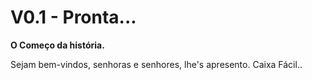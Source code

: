 # V0.1 - Pronta...

**O Começo da história.**

Sejam bem-vindos, senhoras e senhores, lhe's apresento. Caixa Fácil..